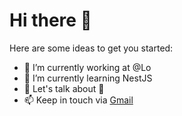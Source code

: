 # Hi there 👋


Here are some ideas to get you started:

- 🔭 I’m currently working at @Lo
- 🌱 I’m currently learning NestJS
- 💬 Let's talk about 🐧
- 📫 Keep in touch via <a href="mailto:armunamini@gmail.com">Gmail</a>
